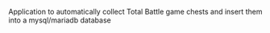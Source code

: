 Application to automatically collect Total Battle game chests and insert them into a mysql/mariadb database
